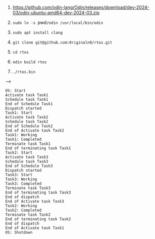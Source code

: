1. https://github.com/odin-lang/Odin/releases/download/dev-2024-03/odin-ubuntu-amd64-dev-2024-03.zip
2. `sudo ln -s `pwd`/odin /usr/local/bin/odin`
3. `sudo apt install clang`

4. `git clone git@github.com:0riginaln0/rtos.git`
5. `cd rtos`
6. `odin build rtos`
7. `./rtos.bin`

-->
```
OS: Start
Activate task Task1
Schedule task Task1
End of Schedule Task1
Dispatch started
Task1: Start
Activate task Task2
Schedule task Task2
End of Schedule Task2
End of Activate task Task2
Task1: Working
Task1: Completed
Terminate task Task1
End of terminating task Task1
Task2: Start
Activate task Task3
Schedule task Task3
End of Schedule Task3
Dispatch started
Task3: Start
Task3: Working
Task3: Completed
Terminate task Task3
End of terminating task Task3
End of dispatch
End of Activate task Task3
Task2: Working
Task2: Completed
Terminate task Task2
End of terminating task Task2
End of dispatch
End of Activate task Task1
OS: Shutdown
```

